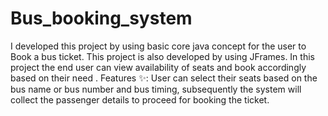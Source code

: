 # Bus_booking_system
I developed this project by using basic core java concept for the user to Book a bus ticket. This project is also developed by using JFrames. In this project the end user can view availability of seats and book accordingly based on their need .
Features ✨:
User can select their seats based on the bus name or bus number and bus timing, subsequently the system will collect the passenger details to proceed for booking the ticket.

